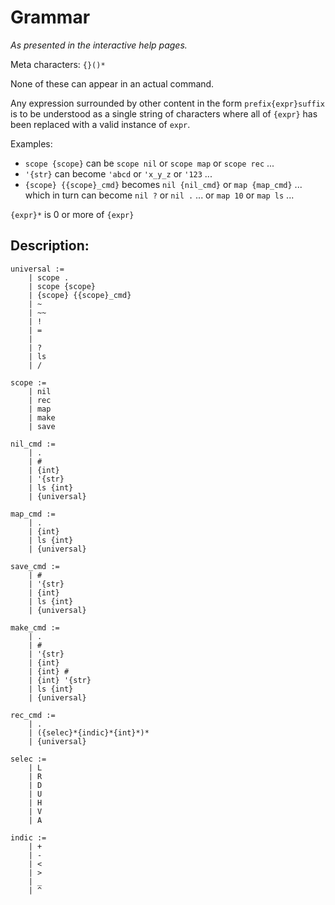 # Grammar

*As presented in the interactive help pages.*

Meta characters: `{}()*`

None of these can appear in an actual command.

Any expression surrounded by other content in the form `prefix{expr}suffix` is to be understood as a single string of characters where all of `{expr}` has been replaced with a valid instance of `expr`.

Examples:
- `scope {scope}` can be `scope nil` or `scope map` or `scope rec` ...
- `'{str}` can become `'abcd` or `'x_y_z` or `'123` ...
- `{scope} {{scope}_cmd}` becomes `nil {nil_cmd}` or `map {map_cmd}` ... which in turn can become `nil ?` or `nil .` ... or `map 10` or `map ls` ...

`{expr}*` is 0 or more of `{expr}`

## Description:

```
universal :=
    | scope .
    | scope {scope}
    | {scope} {{scope}_cmd}
    | ~
    | ~~
    | !
    | =
    |
    | ?
    | ls
    | /
```

```
scope :=
    | nil
    | rec
    | map
    | make
    | save
```

```
nil_cmd :=
    | .
    | #
    | {int}
    | '{str}
    | ls {int}
    | {universal}
```

```
map_cmd :=
    | .
    | {int}
    | ls {int}
    | {universal}
```

```
save_cmd :=
    | #
    | '{str}
    | {int}
    | ls {int}
    | {universal}
```

```
make_cmd :=
    | .
    | #
    | '{str}
    | {int}
    | {int} #
    | {int} '{str}
    | ls {int}
    | {universal}
```

```
rec_cmd :=
    | .
    | ({selec}*{indic}*{int}*)*
    | {universal}
```

```
selec :=
    | L
    | R
    | D
    | U
    | H
    | V
    | A
```

```
indic :=
    | +
    | -
    | <
    | >
    | _
    | ^
```
